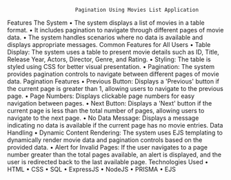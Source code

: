                           Pagination Using Movies List Application
Features
The System
•	The system displays a list of movies in a table format.
•	It includes pagination to navigate through different pages of movie data.
•	The system handles scenarios where no data is available and displays appropriate messages.
Common Features for All Users
•	Table Display: The system uses a table to present movie details such as ID, Title, Release Year, Actors, Director, Genre, and Rating.
•	Styling: The table is styled using CSS for better visual presentation.
•	Pagination: The system provides pagination controls to navigate between different pages of movie data.
Pagination Features
•	Previous Button: Displays a 'Previous' button if the current page is greater than 1, allowing users to navigate to the previous page.
•	Page Numbers: Displays clickable page numbers for easy navigation between pages.
•	Next Button: Displays a 'Next' button if the current page is less than the total number of pages, allowing users to navigate to the next page.
•	No Data Message: Displays a message indicating no data is available if the current page has no movie entries.
Data Handling
•	Dynamic Content Rendering: The system uses EJS templating to dynamically render movie data and pagination controls based on the provided data.
•	Alert for Invalid Pages: If the user navigates to a page number greater than the total pages available, an alert is displayed, and the user is redirected back to the last available page.
Technologies Used
•	HTML
•	CSS
•	SQL
•	ExpressJS
•	NodeJS
•	PRISMA
•	EJS
